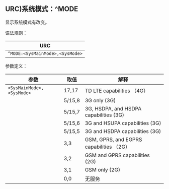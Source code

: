 ## URC)系统模式：^MODE

显示系统模式有改变。

 

语法规则：

| URC                             |
| ------------------------------- |
| `^MODE:<SysMainMode>,<SysMode>` |

 

参数定义：

| 参数                      | 取值   | 解释                                      |
| ------------------------- | ------ | ----------------------------------------- |
| `<SysMainMode>,<SysMode>` | 17,17  | TD LTE capabilities  （4G）               |
|                           | 5/15,8 | 3G only  (3G)                             |
|                           | 5/15,7 | 3G, HSDPA, and HSDPA capabilities  (3G)   |
|                           | 5/15,6 | 3G and HSUPA capabilities  (3G)           |
|                           | 5/15,5 | 3G and HSDPA capabilities  (3G)           |
|                           | 3,3    | GSM, GPRS, and EGPRS capabilities  （2G） |
|                           | 3,2    | GSM and GPRS capabilities  (2G)           |
|                           | 3,1    | GSM only  (2G)                            |
|                           | 0,0    | 无服务                                    |
